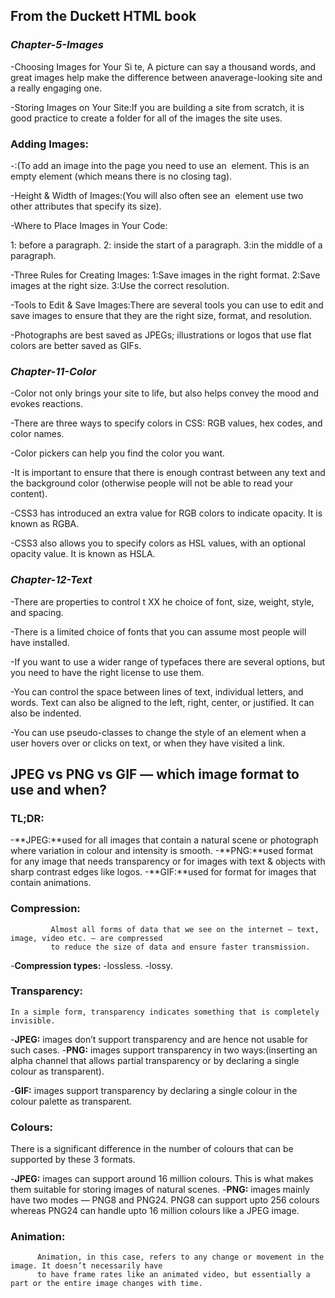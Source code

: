## **From the Duckett HTML book**

### *Chapter-5-Images*

-Choosing Images for Your Si te, A picture can say a thousand words,
 and great images help make the difference between anaverage-looking
 site and a really engaging one.

-Storing Images on Your Site:If you are building a site from scratch, 
 it is good practice to create a folder for all of the images the site uses.

### **Adding Images:**

-<img>:(To add an image into the page you need to use an <img> element. This is an empty
 element (which means there is no closing tag).

-Height & Width of Images:(You will also often see an <img> element use two other 
 attributes that specify its size).

-Where to Place Images in Your Code:
  
  1: before a paragraph.
  2: inside the start of a paragraph.
  3:in the middle of a paragraph.

-Three Rules for Creating Images:
 1:Save images in the right format.
 2:Save images at the right size.
 3:Use the correct resolution.

-Tools to Edit & Save Images:There are several tools you can use to edit and
 save images to ensure that they are the right size, format, and resolution.

-Photographs are best saved as JPEGs; illustrations or logos that use flat 
 colors are better saved as GIFs.


### *Chapter-11-Color*

-Color not only brings your site to life, but also helps
 convey the mood and evokes reactions.

-There are three ways to specify colors in CSS:
 RGB values, hex codes, and color names.

-Color pickers can help you find the color you want.

-It is important to ensure that there is enough contrast
 between any text and the background color (otherwise
 people will not be able to read your content).

-CSS3 has introduced an extra value for RGB colors to
 indicate opacity. It is known as RGBA.

-CSS3 also allows you to specify colors as HSL values,
 with an optional opacity value. It is known as HSLA.


### *Chapter-12-Text*

-There are properties to control t XX he choice of font, size,
 weight, style, and spacing.

-There is a limited choice of fonts that you can assume
 most people will have installed.

-If you want to use a wider range of typefaces there are
 several options, but you need to have the right license
 to use them.

-You can control the space between lines of text,
 individual letters, and words. Text can also be aligned
 to the left, right, center, or justified. It can also be indented.

-You can use pseudo-classes to change the style of an
 element when a user hovers over or clicks on text, or
 when they have visited a link.


## **JPEG vs PNG vs GIF — which image format to use and when?**

 ### **TL;DR:**
 
 -**JPEG:**used for all images that contain a natural scene or photograph where variation
       in colour and intensity is smooth.
 -**PNG:**used format for any image that needs transparency or for images with text & objects 
      with sharp contrast edges like logos.
 -**GIF:**used for format for images that contain animations.

 ### **Compression:**
             Almost all forms of data that we see on the internet — text, image, video etc. — are compressed 
             to reduce the size of data and ensure faster transmission.

-**Compression types:**
 -lossless.
 -lossy.

 ### **Transparency:**
    In a simple form, transparency indicates something that is completely invisible.
 
 -**JPEG:** images don’t support transparency and are hence not usable for such cases.
 -**PNG:**  images support transparency in two ways:(inserting an alpha channel that allows partial transparency 
        or by declaring a single colour as transparent).

 -**GIF:**  images support transparency by declaring a single colour in the colour palette as transparent.

 ### **Colours:**
  There is a significant difference in the number of colours that can be supported by these 3 formats.

 -**JPEG:** images can support around 16 million colours. This is what makes them suitable for 
        storing images of natural scenes.
 -**PNG:** images mainly have two modes — PNG8 and PNG24. PNG8 can support upto 256 colours 
       whereas PNG24 can handle upto 16 million colours like a JPEG image.
 
 ### **Animation:**
          Animation, in this case, refers to any change or movement in the image. It doesn’t necessarily have 
          to have frame rates like an animated video, but essentially a part or the entire image changes with time.


